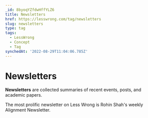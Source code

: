 ```yaml
---
_id: 8byoqYZfdwHffYLZ6
title: Newsletters
href: https://lesswrong.com/tag/newsletters
slug: newsletters
type: tag
tags:
  - LessWrong
  - Concept
  - Tag
synchedAt: '2022-08-29T11:04:06.785Z'
---
```


# Newsletters

**Newsletters** are collected summaries of recent events, posts, and academic papers.

The most prolific newsletter on Less Wrong is Rohin Shah's weekly Alignment Newsletter.
